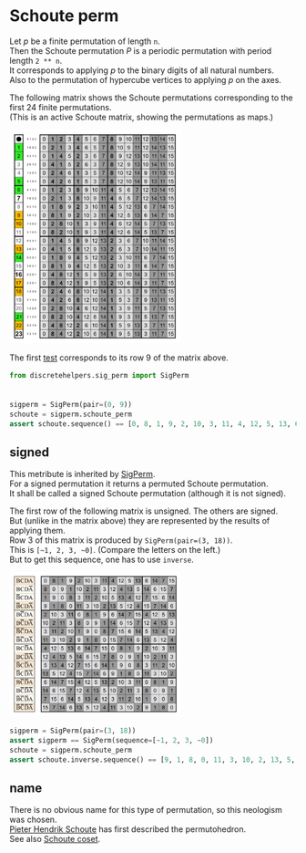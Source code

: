 # Schoute perm

Let *p* be a finite permutation of length `n`.<br>
Then the Schoute permutation *P* is a periodic permutation with period length `2 ** n`.<br>
It corresponds to applying *p* to the binary digits of all natural numbers.<br>
Also to the permutation of hypercube vertices to applying *p* on the axes.

The following matrix shows the Schoute permutations corresponding to the first 24 finite permutations.<br>(This is an active Schoute matrix, showing the permutations as maps.)

<a href="https://commons.wikimedia.org/wiki/File:Consecutive_bit_permutations_24x16,_fixed_points_(sequences).svg">
    <img src="../../../_img/Schoute_matrix_active.svg" width="300px">
</a>

The first [test](_test.py) corresponds to its row 9 of the matrix above.

```python
from discretehelpers.sig_perm import SigPerm


sigperm = SigPerm(pair=(0, 9))
schoute = sigperm.schoute_perm
assert schoute.sequence() == [0, 8, 1, 9, 2, 10, 3, 11, 4, 12, 5, 13, 6, 14, 7, 15]
```

## signed

This metribute is inherited by [SigPerm](../../../sig_perm).<br>
For a signed permutation it returns a permuted Schoute permutation.<br>
It shall be called a signed Schoute permutation (although it is not signed).

The first row of the following matrix is unsigned. The others are signed.<br>
But (unlike in the matrix above) they are represented by the results of applying them.<br>
Row 3 of this matrix is produced by `SigPerm(pair=(3, 18))`.<br>
This is `[~1, 2, 3, ~0]`. (Compare the letters on the left.) <br>
But to get this sequence, one has to use `inverse`.

<a href="https://commons.wikimedia.org/wiki/File:Tesseract_permutation_fixed_points_18.svg">
    <img src="_img/Tesseract_permutation_fixed_points_18.svg" width="300px">
</a>

```python
sigperm = SigPerm(pair=(3, 18))
assert sigperm == SigPerm(sequence=[~1, 2, 3, ~0])
schoute = sigperm.schoute_perm
assert schoute.inverse.sequence() == [9, 1, 8, 0, 11, 3, 10, 2, 13, 5, 12, 4, 15, 7, 14, 6]
```

## name

There is no obvious name for this type of permutation, so this neologism was chosen.<br>
[Pieter Hendrik Schoute](https://en.wikipedia.org/wiki/Pieter_Hendrik_Schoute) has first described the permutohedron.<br>
See also [Schoute coset](../../../a/schoute_coset_gen).
